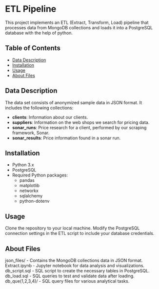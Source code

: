 # ETL Pipeline 

This project implements an ETL (Extract, Transform, Load) pipeline that processes data from MongoDB collections and loads it into a PostgreSQL database with the help of python. 

## Table of Contents
- [Data Description](#data-description)
- [Installation](#installation)
- [Usage](#usage)
- [About Files](#files)



## Data Description

The data set consists of anonymized sample data in JSON format. It includes the following collections:
- **clients**: Information about our clients.
- **suppliers**: Information on the web shops we search for pricing data.
- **sonar_runs**: Price research for a client, performed by our scraping framework, Sonar.
- **sonar_results**: Price information found in a sonar run.

## Installation

- Python 3.x
- PostgreSQL
- Required Python packages:
    - pandas
    - matplotlib
    - networkx
    - sqlalchemy
    - python-dotenv

## Usage
Clone the repository to your local machine.
Modify the PostgreSQL connection settings in the ETL script to include your database credentials.

## About Files
json_files/ - Contains the MongoDB collections data in JSON format.
Extract.ipynb - Jupyter notebook for data analysis and visualizations.
db_script.sql - SQL script to create the necessary tables in PostgreSQL.
db_load.sql - SQL queries to test and validate data after loading.
db_que(1,2,3,4)/ - SQL query files for various analytical tasks.